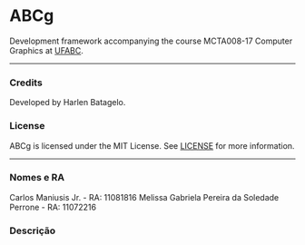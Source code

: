 ABCg
======

Development framework accompanying the course MCTA008-17 Computer Graphics at [UFABC](https://www.ufabc.edu.br/).

----

### Credits

Developed by Harlen Batagelo.

### License

ABCg is licensed under the MIT License. See [LICENSE](https://github.com/hbatagelo/abcg/blob/main/LICENSE) for more information.

----

### Nomes e RA
Carlos Maniusis Jr. - RA: 11081816
Melissa Gabriela Pereira da Soledade Perrone - RA: 11072216

### Descrição
